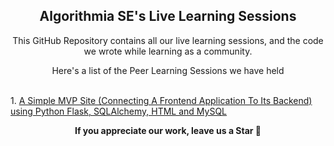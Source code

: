 <h2 align=center>Algorithmia SE's Live Learning Sessions</h2>
<p align=center>This GitHub Repository contains all our live learning sessions, and the code we wrote while learning as a community.</p>
<p align=center>Here's a list of the Peer Learning Sessions we have held</p>
<br>
1. <a href="https://github.com/ALX-SE-Algorithmia/Live-Learning-Sessions/tree/main/simple-flask-site/">A Simple MVP Site (Connecting A Frontend Application To Its Backend) using Python Flask, SQLAlchemy, HTML and MySQL</a>
<br>
<strong><p align=center>If you appreciate our work, leave us a Star 🌟</p></strong>
